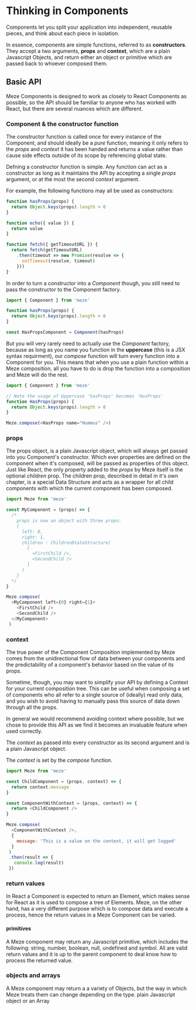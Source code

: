 # Thinking in Components

Components let you split your application into independent, reusable pieces, and think about each piece in isolation.

In essence, components are simple functions, referred to as **constructors**. They accept a two arguments, **props** and **context**, which are a plain Javascript Objects, and return either an object or primitive which are passed back to whoever composed them.

## Basic API
Meze Components is designed to work as closely to React Components as possible, so the API should be familiar to anyone who has worked with React,  but there are several nuances which are different.

### Component & the constructor function
The constructor function is called once for every instance of the Component, and should ideally be a *pure* function, meaning it only refers to the *props* and *context* it has been handed and returns a value rather than cause side effects outside of its scope by referencing global state.

Defning a constructor function is simple. Any function can act as a constructor as long as it maintains the API by accepting a single *props* argument, or at the most the second *context* argument.

For example, the following functions may all be used as constructors:
```js
function hasProps(props) {
  return Object.keys(props).length > 0
}

function echo({ value }) {
  return value
}

function fetch({ getTimeoutURL }) {
  return fetch(getTimeoutURL)
    .then(timeout => new Promise(resolve => {
      setTimeout(resolve, timeout)
    }))
}

```

In order to turn a constructor into a *Component* though, you still need to pass the constructor to the Component factory.
```js
import { Component } from 'meze'

function hasProps(props) {
  return Object.keys(props).length > 0
}

const HasPropsComponent = Component(hasProps)
```

But you will very rarely need to actually use the *Component* factory, because as long as you name you function in the **uppercase** (this is a JSX syntax requirment), our *compose* function will turn every function into a Component for you.
This means that when you use a plain function within a Meze composition, all you have to do is drop the function into a composition and Meze will do the rest.
```js
import { Component } from 'meze'

// Note the usage of Uppercase 'hasProps' becomes 'HasProps'
function HasProps(props) {
  return Object.keys(props).length > 0
}

Meze.compose(<HasProps name="Hummus" />)
```

### props
The props object, is a plain Javascript object, which will always get passed into you Component's constructor.
Which ever properties are defined on the component when it's composed, will be passed as properties of this object.
Just like React, the only property added to the *props* by Meze itself is the optional *children* prop.
The children prop, described in detail in it's own chapter, is a special Data Structure and acts as a wrapper for all child components with which the current component has been composed.

```js
import Meze from 'meze'

const MyComponent = (props) => {
  /*
    props is now an object with three props:
    {
      left: 0,
      right: 1,
      children : ChildrenDtataStructure(
        [
          <FirstChild />,
          <SecondChild />
        ]
      )
    } 
  */
}

Meze.compose(
  <MyComponent left={0} right={1}>
    <FirstChild />
    <SecondChild />
  </MyComponent>
 )

```

### context
The true power of the Component Composition implemented by Meze comes from the unidirectional flow of data between your components and the predictability of a component's behavior based on the value of its props. 

Sometime, though, you may want to simplify your API by defining a Context for your current composition tree.
This can be useful when composing a set of components who all refer to a single source of (ideally) read only data, and you wish to avoid having to manually pass this source of data down through all the props.

In general we would recommend avoiding context where possible, but we chose to provide this API as we find it becomes an invaluable feature when used correctly.

The *context* as passed into every constructor as its second argument and is a plain Javascript object.

The *context* is set by the *compose* function.

```js
import Meze from 'meze'

const ChildComponent = (props, context) => {
  return context.message
}

const ComponentWithContext = (props, context) => {
  return <ChildComponent />
}

Meze.compose(
  <ComponentWithContext />,
  {
    message: 'This is a value on the context, it will get logged'
  }
 )
 .then(result => {
   console.log(result)
 })

```

### return values
In React a Component is expected to return an Element, which makes sense for React as it is used to compose a tree of Elements.
Meze, on the other hand, has a very different purpose which is to compose data and execute a process, hence the return values in a Meze Component can be varied.

#### primitives
A Meze component may return any Javascript primitive, which includes the following: string, number, boolean, null, undefined and symbol.
All are valid return values and it is up to the parent component to deal know how to process the returned value.

### objects and arrays
A Meze component may return a a variety of Objects, but the way in which Meze treats them can change depending on the type.
plain Javascript object or an Array